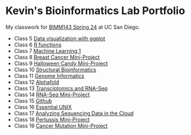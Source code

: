 # Kevin's Bioinformatics Lab Portfolio
My classwork for [BIMM143 Spring 24](https://bioboot.github.io/bimm143_S24/) at UC San Diego.

- Class 5 [Data visualization with ggplot](https://github.com/sirmocha/bimm143_github/blob/main/class05/class05.md)
- Class 6 [R functions](https://github.com/sirmocha/bimm143_github/blob/main/Class06/HW%20lab6.md)
- Class 7 [Machine Learning 1](https://github.com/sirmocha/bimm143_github/blob/main/class07/lab7.md)
- Class 8 [Breast Cancer Mini-Project](https://github.com/sirmocha/bimm143_github/blob/main/Class08/lab8.md)
- Class 9 [Halloween Candy Mini-Project](https://github.com/sirmocha/bimm143_github/blob/main/class09/class09.md)
- Class 10 [Structural Bioinformatics]()
- Class 11 [Genome Informatics]()
- Class 12 [Alphafold]()
- Class 13 [Transciptomics and RNA-Seq]()
- Class 14 [RNA-Seq Mini-Project]()
- Class 15 [Github]()
- Class 16 [Essential UNIX]()
- Class 17 [Analyzing Sequencing Data in the Cloud]()
- Class 18 [Pertussis Mini-Project]()
- Class 19 [Cancer Mutation Mini-Project]()
